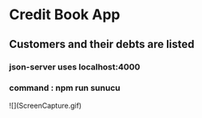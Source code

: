 <h1>Credit Book App</h1>
<h2>Customers and their debts are listed</h2>
<h3>json-server uses localhost:4000</h3>
<h3> command :  npm run sunucu</h3>
![](ScreenCapture.gif)
